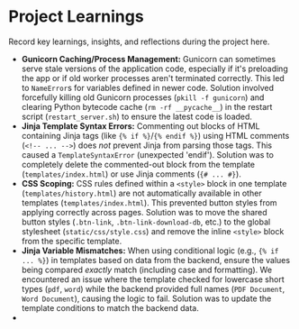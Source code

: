 # Project Learnings

Record key learnings, insights, and reflections during the project here.

- **Gunicorn Caching/Process Management:** Gunicorn can sometimes serve stale versions of the application code, especially if it's preloading the app or if old worker processes aren't terminated correctly. This led to `NameError`s for variables defined in newer code. Solution involved forcefully killing old Gunicorn processes (`pkill -f gunicorn`) and clearing Python bytecode cache (`rm -rf __pycache__`) in the restart script (`restart_server.sh`) to ensure the latest code is loaded.
- **Jinja Template Syntax Errors:** Commenting out blocks of HTML containing Jinja tags (like `{% if %}`/`{% endif %}`) using HTML comments (`<!-- ... -->`) does *not* prevent Jinja from parsing those tags. This caused a `TemplateSyntaxError` (unexpected 'endif'). Solution was to completely delete the commented-out block from the template (`templates/index.html`) or use Jinja comments (`{# ... #}`).
- **CSS Scoping:** CSS rules defined within a `<style>` block in one template (`templates/history.html`) are not automatically available in other templates (`templates/index.html`). This prevented button styles from applying correctly across pages. Solution was to move the shared button styles (`.btn-link`, `.btn-link-download-db`, etc.) to the global stylesheet (`static/css/style.css`) and remove the inline `<style>` block from the specific template.
- **Jinja Variable Mismatches:** When using conditional logic (e.g., `{% if ... %}`) in templates based on data from the backend, ensure the values being compared *exactly* match (including case and formatting). We encountered an issue where the template checked for lowercase short types (`pdf`, `word`) while the backend provided full names (`PDF Document`, `Word Document`), causing the logic to fail. Solution was to update the template conditions to match the backend data.
- 